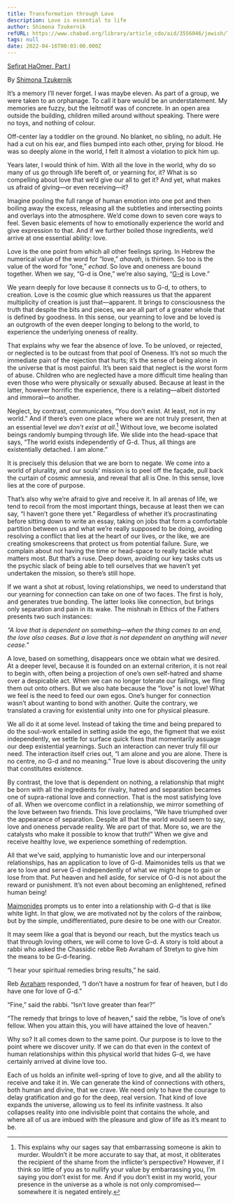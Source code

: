 ```yaml
---
title: Transformation through Love
description: Love is essential to life
author: Shimona Tzukernik
refURL: https://www.chabad.org/library/article_cdo/aid/3556046/jewish/Transformation-Through-Love.htm
tags: null
date: 2022-04-16T00:03:00.000Z
---
```


[Sefirat HaOmer, Part I](https://www.chabad.org/library/article_cdo/aid/3556046/jewish/Transformation-Through-Love.htm)

By [Shimona Tzukernik](https://www.chabad.org/search/keyword_cdo/kid/1575/jewish/Tzukernik-Shimona.htm)

It’s a memory I’ll never forget. I was maybe eleven. As part of a group, we were taken to an orphanage. To call it bare would be an understatement. My memories are fuzzy, but the leitmotif was of concrete. In an open area outside the building, children milled around without speaking. There were no toys, and nothing of colour.

Off-center lay a toddler on the ground. No blanket, no sibling, no adult. He had a cut on his ear, and flies bumped into each other, prying for blood. He was so deeply alone in the world, I felt it almost a violation to pick him up.

Years later, I would think of him. With all the love in the world, why do so many of us go through life bereft of, or yearning for, it? What is so compelling about love that we’d give our all to get it? And yet, what makes us afraid of giving—or even receiving—it?

Imagine pooling the full range of human emotion into one pot and then boiling away the excess, releasing all the subtleties and intersecting points and overlays into the atmosphere. We’d come down to seven core ways to feel. Seven basic elements of how to emotionally experience the world and give expression to that. And if we further boiled those ingredients, we’d arrive at one essential ability: love.

Love is the one point from which all other feelings spring. In Hebrew the numerical value of the word for “love,” _ahavah_, is thirteen. So too is the value of the word for “one,” _echad_. So love and oneness are bound together. When we say, “G-d is One,” we’re also saying, “[G-d](https://www.chabad.org/library/article_cdo/aid/433240/jewish/God.htm) is Love.”

We yearn deeply for love because it connects us to G-d, to others, to creation. Love is the cosmic glue which reassures us that the apparent multiplicity of creation is just that—apparent. It brings to consciousness the truth that despite the bits and pieces, we are all part of a greater whole that is defined by goodness. In this sense, our yearning to love and be loved is an outgrowth of the even deeper longing to belong to the world, to experience the underlying oneness of reality.

That explains why we fear the absence of love. To be unloved, or rejected, or neglected is to be outcast from that pool of Oneness. It’s not so much the immediate pain of the rejection that hurts; it’s the sense of being alone in the universe that is most painful. It’s been said that neglect is the worst form of abuse. Children who are neglected have a more difficult time healing than even those who were physically or sexually abused. Because at least in the latter, however horrific the experience, there is a relating—albeit distorted and immoral—to another.

Neglect, by contrast, communicates, “You don’t exist. At least, not in my world.” And if there’s even one place where we are not truly present, then at an essential level _we don’t exist at all_.[^1] Without love, we become isolated beings randomly bumping through life. We slide into the head-space that says, “The world exists independently of G-d. Thus, all things are existentially detached. I am alone.”

It is precisely this delusion that we are born to negate. We come into a world of plurality, and our souls’ mission is to peel off the façade, pull back the curtain of cosmic amnesia, and reveal that all is One. In this sense, love lies at the core of purpose.

That’s also why we’re afraid to give and receive it. In all arenas of life, we tend to recoil from the most important things, because at least then we can say, “I haven’t gone there yet.” Regardless of whether it’s procrastinating before sitting down to write an essay, taking on jobs that form a comfortable partition between us and what we’re really supposed to be doing, avoiding resolving a conflict that lies at the heart of our lives, or the like, we are creating smokescreens that protect us from potential failure. Sure, we complain about not having the time or head-space to really tackle what matters most. But that’s a ruse. Deep down, avoiding our key tasks cuts us the psychic slack of being able to tell ourselves that we haven’t yet undertaken the mission, so there’s still hope.

If we want a shot at robust, loving relationships, we need to understand that our yearning for connection can take on one of two faces. The first is holy, and generates true bonding. The latter looks like connection, but brings only separation and pain in its wake. The mishnah in Ethics of the Fathers presents two such instances:

_“A love that is dependent on something—when the thing comes to an end, the love also ceases. But a love that is not dependent on anything will never cease."_

A love, based on something, disappears once we obtain what we desired. At a deeper level, because it is founded on an external criterion, it is not real to begin with, often being a projection of one’s own self-hatred and shame over a despicable act. When we can no longer tolerate our failings, we fling them out onto others. But we also hate because the “love” is not love! What we feel is the need to feed our own egos. One’s hunger for connection wasn’t about wanting to bond with another. Quite the contrary, we translated a craving for existential unity into one for physical pleasure.

We all do it at some level. Instead of taking the time and being prepared to do the soul-work entailed in setting aside the ego, the figment that we exist independently, we settle for surface quick fixes that momentarily assuage our deep existential yearnings. Such an interaction can never truly fill our need. The interaction itself cries out, “I am alone and you are alone. There is no centre, no G-d and no meaning.” True love is about discovering the unity that constitutes existence.

By contrast, the love that is dependent on nothing, a relationship that might be born with all the ingredients for rivalry, hatred and separation becames one of supra-rational love and connection. That is the most satisfying love of all. When we overcome conflict in a relationship, we mirror something of the love between two friends. This love proclaims, “We have triumphed over the appearance of separation. Despite all that the world would seem to say, love and oneness pervade reality. We are part of that. More so, we are the catalysts who make it possible to know that truth!” When we give and receive healthy love, we experience something of redemption.

All that we’ve said, applying to humanistic love and our interpersonal relationships, has an application to love of G-d. Maimonides tells us that we are to love and serve G-d independently of what we might hope to gain or lose from that. Put heaven and hell aside, for service of G-d is not about the reward or punishment. It’s not even about becoming an enlightened, refined human being!

[Maimonides](https://www.chabad.org/library/article_cdo/aid/889836/jewish/Maimonides-The-Rambam.htm) prompts us to enter into a relationship with G-d that is like white light. In that glow, we are motivated not by the colors of the rainbow, but by the simple, undifferentiated, pure desire to be one with our Creator.

It may seem like a goal that is beyond our reach, but the mystics teach us that through loving others, we will come to love G-d. A story is told about a rabbi who asked the Chassidic rebbe Reb Avraham of Stretyn to give him the means to be G-d-fearing.

“I hear your spiritual remedies bring results,” he said.

Reb [Avraham](https://www.chabad.org/library/article_cdo/aid/246612/jewish/Abraham.htm) responded, “I don’t have a nostrum for fear of heaven, but I do have one for love of G-d.”

“Fine,” said the rabbi. “Isn’t love greater than fear?”

“The remedy that brings to love of heaven,” said the rebbe, “is love of one’s fellow. When you attain this, you will have attained the love of heaven.”

Why so? It all comes down to the same point. Our purpose is to love to the point where we discover unity. If we can do that even in the context of human relationships within this physical world that hides G-d, we have certainly arrived at divine love too.

Each of us holds an infinite well-spring of love to give, and all the ability to receive and take it in. We can generate the kind of connections with others, both human and divine, that we crave. We need only to have the courage to delay gratification and go for the deep, real version. That kind of love expands the universe, allowing us to feel its infinite vastness. It also collapses reality into one indivisible point that contains the whole, and where all of us are imbued with the pleasure and glow of life as it’s meant to be.

[^1]: This explains why our sages say that embarrassing someone is akin to murder. Wouldn’t it be more accurate to say that, at most, it obliterates the recipient of the shame from the inflicter’s perspective? However, if I think so little of you as to nullify your value by embarrassing you, I’m saying you don’t exist for me. And if you don’t exist in my world, your presence in the universe as a whole is not only compromised—somewhere it is negated entirely.
